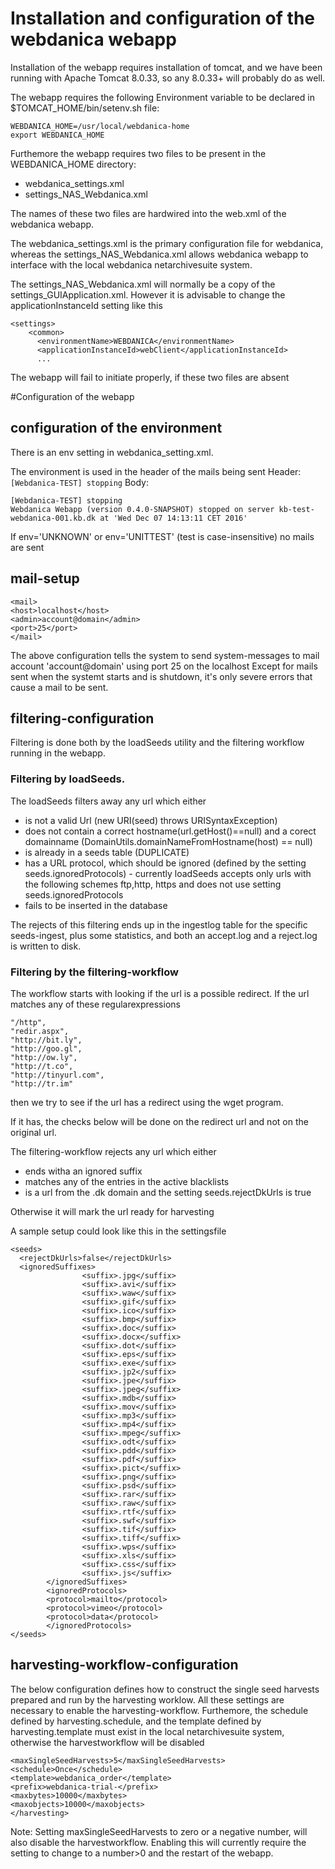# Installation and configuration of the webdanica webapp

Installation of the webapp requires installation of tomcat, and we have been running with Apache Tomcat 8.0.33, so any 8.0.33+ will probably do as well.

The webapp requires the following Environment variable to be declared in $TOMCAT_HOME/bin/setenv.sh file:
```
WEBDANICA_HOME=/usr/local/webdanica-home
export WEBDANICA_HOME
```
Furthemore the webapp requires two files to be present in the WEBDANICA_HOME directory:
 * webdanica_settings.xml
 * settings_NAS_Webdanica.xml

The names of these two files are hardwired into the web.xml of the webdanica webapp.

The webdanica_settings.xml is the primary configuration file for webdanica, whereas the settings_NAS_Webdanica.xml allows webdanica webapp to interface with the 
local webdanica netarchivesuite system.

The settings_NAS_Webdanica.xml will normally be a copy of the settings_GUIApplication.xml.
However it is advisable to change the applicationInstanceId setting like this
```
<settings>
    <common>
      <environmentName>WEBDANICA</environmentName>
      <applicationInstanceId>webClient</applicationInstanceId>
      ...
```

The webapp will fail to initiate properly, if these two files are absent

#Configuration of the webapp 

## configuration of the environment
There is an env setting in webdanica_setting.xml.

The environment is used in the header of the mails being sent
Header: `[Webdanica-TEST] stopping`
Body: 
```
[Webdanica-TEST] stopping
Webdanica Webapp (version 0.4.0-SNAPSHOT) stopped on server kb-test-webdanica-001.kb.dk at 'Wed Dec 07 14:13:11 CET 2016'
```
If env='UNKNOWN' or env='UNITTEST' (test is case-insensitive)
no mails are sent 

## mail-setup
```
<mail>
<host>localhost</host>
<admin>account@domain</admin>
<port>25</port>
</mail>
```
The above configuration tells the system to send system-messages to mail account 'account@domain' using port 25 on the localhost
Except for mails sent when the systemt starts and is shutdown, it's only severe errors that cause a mail to be sent.

## filtering-configuration
Filtering is done both by the loadSeeds utility and the filtering workflow running in the webapp.

### Filtering by loadSeeds.
The loadSeeds filters away any url which either
 * is not a valid Url (new URI(seed) throws URISyntaxException)
 * does not contain a correct hostname(url.getHost()==null) and a corect domainname (DomainUtils.domainNameFromHostname(host) == null)
 * is already in a seeds table (DUPLICATE)
 * has a URL protocol, which should be ignored (defined by the setting seeds.ignoredProtocols) - currently loadSeeds accepts only urls with the following schemes ftp,http, https and does not use setting seeds.ignoredProtocols
 * fails to be inserted in the database

The rejects of this filtering ends up in the ingestlog table for the specific seeds-ingest, plus some statistics, and both an accept.log and a reject.log is written to disk.

### Filtering by the filtering-workflow

The workflow starts with looking if the url is a possible redirect. If the url matches any of these regularexpressions
```
"/http", 
"redir.aspx", 
"http://bit.ly", 
"http://goo.gl",
"http://ow.ly", 
"http://t.co", 
"http://tinyurl.com", 
"http://tr.im"
```
then we try to see if the url has a redirect using the wget program.

If it has, the checks below will be done on the redirect url and not on the original url.

The filtering-workflow rejects any url which either
 * ends witha an ignored suffix
 * matches any of the entries in the active blacklists
 * is a url from the .dk domain and the setting seeds.rejectDkUrls is true

Otherwise it will mark the url ready for harvesting

A sample setup could look like this in the settingsfile
```
<seeds>
  <rejectDkUrls>false</rejectDkUrls>
  <ignoredSuffixes>
                <suffix>.jpg</suffix>
                <suffix>.avi</suffix>
                <suffix>.waw</suffix>
                <suffix>.gif</suffix>
                <suffix>.ico</suffix>
                <suffix>.bmp</suffix>                   
                <suffix>.doc</suffix>
                <suffix>.docx</suffix>
                <suffix>.dot</suffix>
                <suffix>.eps</suffix>
                <suffix>.exe</suffix>
                <suffix>.jp2</suffix>           
                <suffix>.jpe</suffix>           
                <suffix>.jpeg</suffix>
                <suffix>.mdb</suffix>           
                <suffix>.mov</suffix>                           
                <suffix>.mp3</suffix>   
                <suffix>.mp4</suffix>           
                <suffix>.mpeg</suffix>                                  
                <suffix>.odt</suffix>
                <suffix>.pdd</suffix>
                <suffix>.pdf</suffix>
                <suffix>.pict</suffix>
                <suffix>.png</suffix>
                <suffix>.psd</suffix>
                <suffix>.rar</suffix>
                <suffix>.raw</suffix>
                <suffix>.rtf</suffix>
                <suffix>.swf</suffix>
                <suffix>.tif</suffix>
                <suffix>.tiff</suffix>             
                <suffix>.wps</suffix>
                <suffix>.xls</suffix>
                <suffix>.css</suffix>
                <suffix>.js</suffix>
        </ignoredSuffixes>
        <ignoredProtocols>
        <protocol>mailto</protocol>
        <protocol>vimeo</protocol>
        <protocol>data</protocol>
        </ignoredProtocols>
</seeds>             
```

## harvesting-workflow-configuration
The below configuration defines how to construct the single seed harvests prepared and run by the harvesting worklow.
All these settings are necessary to enable the harvesting-workflow. Furthemore, the schedule defined by harvesting.schedule, and the template defined by harvesting.template must exist in the local
netarchivesuite system, otherwise the harvestworkflow will be disabled

```
<maxSingleSeedHarvests>5</maxSingleSeedHarvests>
<schedule>Once</schedule>
<template>webdanica_order</template>
<prefix>webdanica-trial-</prefix>
<maxbytes>10000</maxbytes>
<maxobjects>10000</maxobjects>
</harvesting>
```
Note: Setting maxSingleSeedHarvests to zero or a negative number, will also disable the harvestworkflow.
Enabling this will currently require the setting to change to a number>0 and the restart of the webapp.

